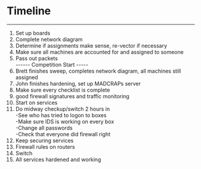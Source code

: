 # Timeline #

---

1. Set up boards 
2. Complete network diagram
3. Determine if assignments make sense, re-vector if necessary
4. Make sure all machines are accounted for and assigned to someone
5. Pass out packets
<br>------ Competition Start -----
6. Brett finishes sweep, completes network diagram, all machines still assigned
7. John finishes hardening, set up MADCRAPs server 
8. Make sure every checklist is complete
9. good firewall signatures and traffic monitoring
10. Start on services
11. Do midway checkup/switch 2 hours in
	<br>-See who has tried to logon to boxes
	<br>-Make sure IDS is working on every box
	<br>-Change all passwords
	<br>-Check that everyone did firewall right
12. Keep securing services
13. Firewall rules on routers
14. Switch
15. All services hardened and working